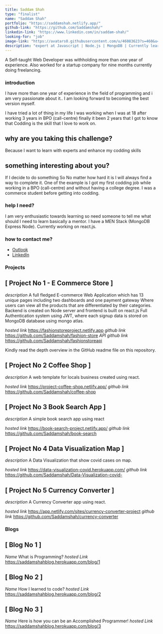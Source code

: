 ```yaml
---
title: Saddam Shah
type: "finalist"
name: "Saddam Shah"
portfolio: "https://saddamshah.netlify.app/"
github-link: "https://github.com/Saddamshah/"
linkedin-link: "https://www.linkedin.com/in/saddam-shah/"
looking-for: "job"
image-link: "https://avatars0.githubusercontent.com/u/46083623?s=460&u=d2e51ad2754d31669119720791a3f2a38a05b112&v=4" 
description: "expert at Javascript | Node.js | MongoDB | Currently learning React"
---
```


A Self-taught Web Developer was withholding more than one year of experience. Also worked for a startup company for nine months currently doing freelancing.

### introduction

I have more than one year of experience in the field of programming and i am very passionate about it..  I am looking forward to becoming the best version myself. 

I have tried a lot of thing in my life  I was working when I was at 18 after working  3 years in BPO (call-centre) finally it been 2 years that I got to know that Codding is the skill that I love to work on. 

## why are you taking this challenge?

Because I want to learn with experts and enhance my codding skills 

## something interesting about you?

If I decide to do something So No matter how hard it is I will always find a way to complete it. One of the example is I got my first codding job while working in a BPO (call-centre) and without having a college degree. I was a commerce student before getting into codding.

### help I need?

I am very enthusiastic towards learning so need someone to tell me what should I need to learn basically a mentor.
I have a MEN Stack  (MongoDB Express Node). Currently working on react.js.

### how to contact me?

- [Outlook](mailto:shah.saddam@outlook.com)
- [LinkedIn](https://www.linkedin.com/in/saddam-shah/)

### Projects

## [ Project No 1 - E Commerce Store ]
_description_ A full fledged E-commerce Web Application which has 13 unique pages including two dashboards and one payment gateway Where users can view all the products that are differentiated by their categories. 
Backend is created on Node server and frontend is built on react.js
Full Authentication system using JWT, where each signup data is stored on MongoDB database using mongo atlas.

_hosted link_ https://fashionstoreproject.netlify.app
_github link_ https://github.com/Saddamshah/fashion-store
_API github link_ https://github.com/Saddamshah/fashionstoreapi

Kindly read the depth overview in the GitHub readme file on this repository.

## [ Project No 2 Coffee Shop ] 
_description_ A web template for locals business created using react.

_hosted link_ https://project-coffee-shop.netlify.app/
_github link_ https://github.com/Saddamshah/coffee-shop


##  [ Project No 3 Book Search App ] 
_description_ A simple book search app using react

_hosted link_ https://book-search-project.netlify.app/
_github link_ https://github.com/Saddamshah/book-search


##  [ Project No 4 Data Visualization Map ]
_description_ A Data Visualization that show covid cases on map.

_hosted link_ https://data-visualization-covid.herokuapp.com/
_github link_ https://github.com/Saddamshah/Data-Visualization-covid-

##  [ Project No 5 Currency Converter ]
_description_ A Currency Converter app using react.

 _hosted link_ https://app.netlify.com/sites/currency-converter-project
_github link_ https://github.com/Saddamshah/currency-converter


### Blogs

## [ Blog No 1 ]
_Name_ What is Programming?
_hosted Link_ https://saddamshahblog.herokuapp.com/blog/1

## [ Blog No 2 ]
_Name_ How I learned to code?
_hosted Link_ https://saddamshahblog.herokuapp.com/blog/2

## [ Blog No 3 ]
_Name_ Here is how you can be an Accomplished Programmer!
_hosted Link_ https://saddamshahblog.herokuapp.com/blog/3




